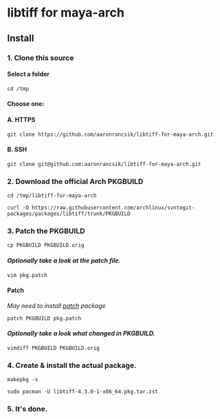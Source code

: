 # libtiff for maya-arch 
## Install
### 1. Clone this source
#### Select a folder
`cd /tmp`
#### Choose one:
#### A. HTTPS 
`git clone https://github.com/aaronrancsik/libtiff-for-maya-arch.git`
#### B. SSH 
`git clone git@github.com:aaronrancsik/libtiff-for-maya-arch.git`
### 2. Download the official Arch PKGBUILD 
`cd /tmp/libtiff-for-maya-arch`

`curl -O https://raw.githubusercontent.com/archlinux/svntogit-packages/packages/libtiff/trunk/PKGBUILD`
### 3. Patch the PKGBUILD 

`cp PKGBUILD PKGBUILD.orig`

#### *Optionally take a look at the patch file.*

`vim pkg.patch`

#### Patch
*May need to install [patch](https://archlinux.org/packages/core/x86_64/patch/) package*

`patch PKGBUILD pkg.patch`

#### *Optionally take a look what changed in PKGBUILD.*

`vimdiff PKGBUILD PKGBUILD.orig`

### 4. Create & install the actual package.
`makepkg -s`

`sudo pacman -U libtiff-4.3.0-1-x86_64.pkg.tar.zst`

### 5. It's done.

